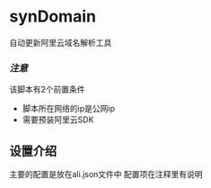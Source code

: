 # synDomain
自动更新阿里云域名解析工具
###  **_注意_** 
该脚本有2个前置条件
- 脚本所在网络的ip是公网ip
- 需要预装阿里云SDK

##  **设置介绍** 
主要的配置是放在ali.json文件中
配置项在注释里有说明